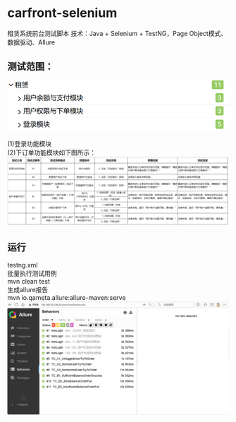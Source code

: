 # carfront-selenium
租赁系统前台测试脚本
技术：Java + Selenium + TestNG，Page Object模式、数据驱动、Allure  
## 测试范围：
![image](img/模块.png)  

(1)登录功能模块  
(2)下订单功能模块如下图所示：  
    ![image](img/下单测试点.png)

## 运行
testng.xml  
批量执行测试用例  
mvn clean test  
生成allure报告  
mvn io.qameta.allure:allure-maven:serve  
![image](img/all-tests.png)
